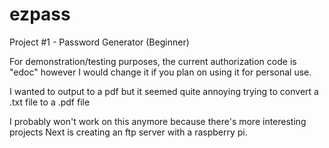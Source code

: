 # ezpass
Project #1 - Password Generator (Beginner)

For demonstration/testing purposes, the current authorization code is "edoc" however I would change it if you plan on using it for personal use.

I wanted to output to a pdf but it seemed quite annoying trying to convert a .txt file to a .pdf file

I probably won't work on this anymore because there's more interesting projects
Next is creating an ftp server with a raspberry pi.
